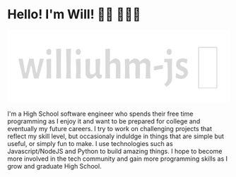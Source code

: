# Hello! I'm Will! 👋🏻 👨🏼‍💻

<img src="personal_logo.gif" padding="10px;" alt="Gif that shows my personal logo" />

<!--
**willuhm-js/willuhm-js** is a ✨ _special_ ✨ repository because its `README.md` (this file) appears on your GitHub profile.

Here are some ideas to get you started:

- 🔭 I’m currently working on ...
- 🌱 I’m currently learning ...
- 👯 I’m looking to collaborate on ...
- 🤔 I’m looking for help with ...
- 💬 Ask me about ...
- 📫 How to reach me: ...
- 😄 Pronouns: ...
- ⚡ Fun fact: ...
-->

I'm a High School software engineer who spends their free time programming as I enjoy it and want to be prepared for college and eventually my future careers. I try to work on challenging projects that reflect my skill level, but occasionaly induldge in things that are simple but useful, or simply fun to make. I use technologies such as Javascript/NodeJS and Python to build amazing things. I hope to become more involved in the tech community and gain more programming skills as I grow and graduate High School.
